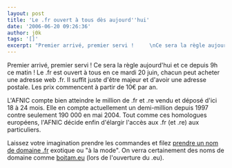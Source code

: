 ```yaml
---
layout: post
title: 'Le .fr ouvert à tous dès aujourd''hui'
date: '2006-06-20 09:26:36'
author: j0k
tags: '[]'
excerpt: "Premier arrivé, premier servi !     \nCe sera la règle aujourd'hui et ce depuis 9h ce matin ! Le .fr est ouvert à tous en ce mardi 20 juin, chacun peut acheter une adresse web .fr. Il suffit juste d'être majeur et d'avoir une adresse postale.   Les prix commencent à partir de 10€ par an.  \n  \nL'AFNIC compte bien atteindre le million de .fr et      …"
---
```


Premier arrivé, premier servi !
Ce sera la règle aujourd'hui et ce depuis 9h ce matin ! Le .fr est ouvert à tous en ce mardi 20 juin, chacun peut acheter une adresse web .fr. Il suffit juste d'être majeur et d'avoir une adresse postale.   Les prix commencent à partir de 10€ par an.

L'AFNIC compte bien atteindre le million de .fr et .re vendu et déposé d'ici 18 à 24 mois. Elle en compte actuellement un demi-million depuis 1997 contre seulement 190 000 en mai 2004. Tout comme ces homologues européens, l'AFNIC décide enfin d'élargir l'accès aux .fr (et .re) aux particuliers.

Laissez votre imagination prendre les commandes et filez [prendre un nom de domaine .fr](http://www.afnic.fr/) exotique ou &quot;à la mode&quot;. On verra certainement des noms de domaine comme [boitam.eu](http://boitam.eu/) (lors de l'ouverture du .eu).
